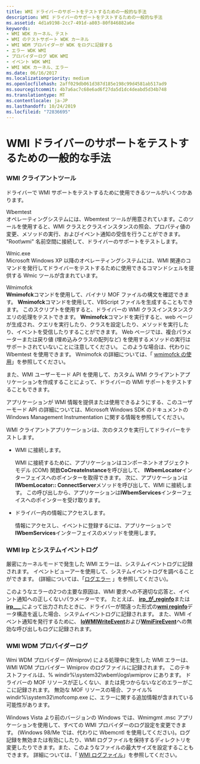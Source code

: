 ```yaml
---
title: WMI ドライバーのサポートをテストするための一般的な手法
description: WMI ドライバーのサポートをテストするための一般的な手法
ms.assetid: 4d1a9198-2cc7-491d-a803-80f846882a6e
keywords:
- WMI WDK カーネル、テスト
- WMI のテストサポート WDK カーネル
- WMI WDM プロバイダーが WDK をログに記録する
- エラー WDK WMI
- プロバイダーログ WDK WMI
- イベント WDK WMI
- WMI WDK カーネル、エラー
ms.date: 06/16/2017
ms.localizationpriority: medium
ms.openlocfilehash: 2aff029db061d387d185e198c99d4581ab517ad9
ms.sourcegitcommit: 4b7a6ac7c68e6ad6f27da5d1dc4deabd5d34b748
ms.translationtype: MT
ms.contentlocale: ja-JP
ms.lasthandoff: 10/24/2019
ms.locfileid: "72836695"
---
```

# <a name="general-techniques-for-testing-wmi-driver-support"></a>WMI ドライバーのサポートをテストするための一般的な手法





### <a name="wmi-client-tools"></a>WMI クライアントツール

ドライバーで WMI サポートをテストするために使用できるツールがいくつかあります。

<a href="" id="wbemtest"></a>Wbemtest  
オペレーティングシステムには、Wbemtest ツールが用意されています。このツールを使用すると、WMI クラスとクラスインスタンスの照会、プロパティ値の変更、メソッドの実行、およびイベント通知の受信を行うことができます。 "Root\\wmi" 名前空間に接続して、ドライバーのサポートをテストします。

<a href="" id="wmic"></a>Wmic.exe  
Microsoft Windows XP 以降のオペレーティングシステムには、WMI 関連のコマンドを発行してドライバーをテストするために使用できるコマンドシェルを提供する Wmic ツールが含まれています。

<a href="" id="wmimofck"></a>Wmimofck  
**Wmimofck**コマンドを使用して、バイナリ MOF ファイルの構文を確認できます。 **Wmimofck**コマンドを使用して、VBScript ファイルを生成することもできます。 このスクリプトを使用すると、ドライバーの WMI クラスインスタンスクエリの処理をテストできます。 **Wmimofck**コマンドを実行すると、web ページが生成され、クエリを実行したり、クラスを設定したり、メソッドを実行したり、イベントを受信したりすることができます。 Web ページでは、複合パラメーターまたは戻り値 (埋め込みクラスの配列など) を使用するメソッドの実行はサポートされていないことに注意してください。 このような場合は、代わりに Wbemtest を使用できます。 Wmimofck の詳細については、「 [wmimofck の使用](using-wmimofck-exe.md)」を参照してください。

また、WMI ユーザーモード API を使用して、カスタム WMI クライアントアプリケーションを作成することによって、ドライバーの WMI サポートをテストすることもできます。

アプリケーションが WMI 情報を提供または使用できるようにする、このユーザーモード API の詳細については、Microsoft Windows SDK のドキュメントの Windows Management Instrumentation に関する情報を参照してください。

WMI クライアントアプリケーションは、次のタスクを実行してドライバーをテストします。

-   WMI に接続します。

    WMI に接続するために、アプリケーションはコンポーネントオブジェクトモデル (COM) 関数**CoCreateInstance**を呼び出して、 **IWbemLocator**インターフェイスへのポインターを取得できます。 次に、アプリケーションは**IWbemLocator:: ConnectServer**メソッドを呼び出して、WMI に接続します。 この呼び出しから、アプリケーションは**IWbemServices**インターフェイスへのポインターを受け取ります。

-   ドライバー内の情報にアクセスします。

    情報にアクセスし、イベントに登録するには、アプリケーションで**IWbemServices**インターフェイスのメソッドを使用します。

### <a href="" id="ddk-wmi-irps-and-the-system-event-log-kg"></a>WMI Irp とシステムイベントログ

厳密にカーネルモードで発生した WMI エラーは、システムイベントログに記録されます。 イベントビューアーを使用して、システムイベントログを調べることができます。 (詳細については、「[ログエラー](logging-errors.md) 」を参照してください)。

このようなエラーの2つの主要な原因は、WMI 要求への不適切な応答と、イベント通知への正しくないパラメーターです。 たとえば、 [**irp\_が\_reginfo**](https://docs.microsoft.com/windows-hardware/drivers/kernel/irp-mn-reginfo)または[**irp\_\_\_** ](https://docs.microsoft.com/windows-hardware/drivers/kernel/irp-mn-reginfo-ex)によって出力されたときに、ドライバーが間違った形式の[**wmi reginfo**](https://docs.microsoft.com/windows-hardware/drivers/ddi/wmistr/ns-wmistr-wmireginfow)データ構造を返した場合、システムイベントログに記録されます。 また、WMI イベント通知を発行するために、 [**IoWMIWriteEvent**](https://docs.microsoft.com/windows-hardware/drivers/ddi/wdm/nf-wdm-iowmiwriteevent)および[**WmiFireEvent**](https://docs.microsoft.com/windows-hardware/drivers/ddi/wmilib/nf-wmilib-wmifireevent)への無効な呼び出しもログに記録されます。

### <a href="" id="ddk-wmi-wdm-provider-log-kg"></a>WMI WDM プロバイダーログ

Wmi WDM プロバイダー (Wmiprov) による処理中に発生した WMI エラーは、WMI WDM プロバイダー Wmiprov のログファイルに記録されます。 このテキストファイルは、% windir%\\system32\\wbem\\logs\\wmiprov にあります。 ドライバーの MOF リソースが正しくない、または見つからないなどのエラーがここに記録されます。 無効な MOF リソースの場合、ファイル% windir%\\system32\\mofcomp.exe に、エラーに関する追加情報が含まれている可能性があります。

Windows Vista より前のバージョンの Windows では、Wmimgmt .msc アプリケーションを使用して、すべての WMI プロバイダーのログ設定を変更できます。 (Windows 98/Me では、代わりに Wbemcntl を使用してください)。ログ記録を無効または有効にしたり、WMI ログファイルを保持するディレクトリを変更したりできます。また、このようなファイルの最大サイズを設定することもできます。 詳細については、「 [WMI ログファイル](https://docs.microsoft.com/windows/desktop/WmiSdk/wmi-log-files)」を参照してください。

 

 




